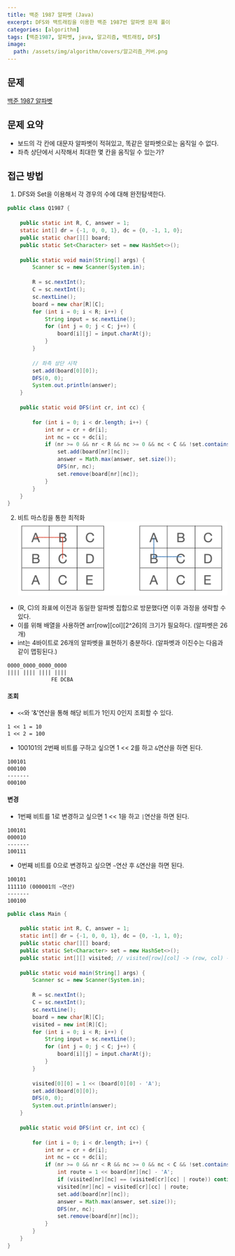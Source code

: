 ```yaml
---
title: 백준 1987 알파벳 (Java)
excerpt: DFS와 백트래킹을 이용한 백준 1987번 알파벳 문제 풀이
categories: [algorithm]
tags: [백준1987, 알파벳, java, 알고리즘, 백트래킹, DFS]
image:
  path: /assets/img/algorithm/covers/알고리즘_커버.png
---
```


## 문제
[백준 1987 알파벳](https://www.acmicpc.net/problem/1987)

## 문제 요약
- 보드의 각 칸에 대문자 알파벳이 적혀있고, 똑같은 알파벳으로는 움직일 수 없다.
- 좌측 상단에서 시작해서 최대한 몇 칸을 움직일 수 있는가?

## 접근 방법
1. DFS와 Set을 이용해서 각 경우의 수에 대해 완전탐색한다.
~~~java
public class Q1987 {

    public static int R, C, answer = 1;
    static int[] dr = {-1, 0, 0, 1}, dc = {0, -1, 1, 0};
    public static char[][] board;
    public static Set<Character> set = new HashSet<>();

    public static void main(String[] args) {
        Scanner sc = new Scanner(System.in);

        R = sc.nextInt();
        C = sc.nextInt();
        sc.nextLine();
        board = new char[R][C];
        for (int i = 0; i < R; i++) {
            String input = sc.nextLine();
            for (int j = 0; j < C; j++) {
                board[i][j] = input.charAt(j);
            }
        }

        // 좌측 상단 시작
        set.add(board[0][0]);
        DFS(0, 0);
        System.out.println(answer);
    }

    public static void DFS(int cr, int cc) {

        for (int i = 0; i < dr.length; i++) {
            int nr = cr + dr[i];
            int nc = cc + dc[i];
            if (nr >= 0 && nr < R && nc >= 0 && nc < C && !set.contains(board[nr][nc])) {
                set.add(board[nr][nc]);
                answer = Math.max(answer, set.size());
                DFS(nr, nc);
                set.remove(board[nr][nc]);
            }
        }
    }
}
~~~
2. 비트 마스킹을 통한 최적화
![1987.png](/assets/img/algorithm/recursion/1987.png)

- (R, C)의 좌표에 이전과 동일한 알파벳 집합으로 방문했다면 이후 과정을 생략할 수 있다.
- 이를 위해 배열을 사용하면 arr[row][col][2^26]의 크기가 필요하다. (알파벳은 26개)
- int는 4바이트로 26개의 알파벳을 표현하기 충분하다. (알파벳과 이진수는 다음과 같이 맵핑된다.)
~~~
0000_0000_0000_0000
|||| |||| |||| ||||
              FE DCBA
~~~

#### 조회
- `<<`와 '&'연산을 통해 해당 비트가 1인지 0인지 조회할 수 있다.
~~~
1 << 1 = 10
1 << 2 = 100
~~~

- 100101의 2번째 비트를 구하고 싶으면 1 << 2를 하고 `&`연산을 하면 된다.
~~~
100101
000100
-------
000100
~~~

#### 변경
- 1번째 비트를 1로 변경하고 싶으면 1 << 1을 하고 `|`연산을 하면 된다.
~~~
100101
000010
-------
100111
~~~

- 0번째 비트를 0으로 변경하고 싶으면 `~`연산 후 `&`연산을 하면 된다.
~~~
100101
111110 (000001의 ~연산) 
-------
100100
~~~

~~~java
public class Main {

    public static int R, C, answer = 1;
    static int[] dr = {-1, 0, 0, 1}, dc = {0, -1, 1, 0};
    public static char[][] board;
    public static Set<Character> set = new HashSet<>();
    public static int[][] visited; // visited[row][col] -> (row, col) 위치에 도착했을 때 사용한 알파벳

    public static void main(String[] args) {
        Scanner sc = new Scanner(System.in);

        R = sc.nextInt();
        C = sc.nextInt();
        sc.nextLine();
        board = new char[R][C];
        visited = new int[R][C];
        for (int i = 0; i < R; i++) {
            String input = sc.nextLine();
            for (int j = 0; j < C; j++) {
                board[i][j] = input.charAt(j);
            }
        }

        visited[0][0] = 1 << (board[0][0] - 'A');
        set.add(board[0][0]);
        DFS(0, 0);
        System.out.println(answer);
    }

    public static void DFS(int cr, int cc) {

        for (int i = 0; i < dr.length; i++) {
            int nr = cr + dr[i];
            int nc = cc + dc[i];
            if (nr >= 0 && nr < R && nc >= 0 && nc < C && !set.contains(board[nr][nc])) {
                int route = 1 << board[nr][nc] - 'A';
                if (visited[nr][nc] == (visited[cr][cc] | route)) continue;
                visited[nr][nc] = visited[cr][cc] | route;
                set.add(board[nr][nc]);
                answer = Math.max(answer, set.size());
                DFS(nr, nc);
                set.remove(board[nr][nc]);
            }
        }
    }
}
~~~




